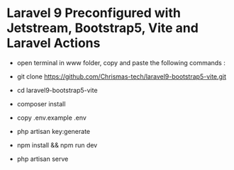 # Laravel 9 Preconfigured with Jetstream, Bootstrap5, Vite and Laravel Actions
  
- open terminal in www folder, copy and paste the following commands :

- git clone https://github.com/Chrismas-tech/laravel9-bootstrap5-vite.git
- cd laravel9-bootstrap5-vite
- composer install
- copy .env.example .env
- php artisan key:generate
- npm install && npm run dev
- php artisan serve
